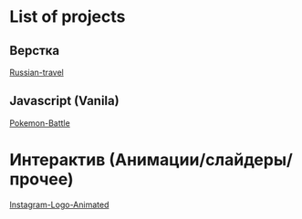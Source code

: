 # List of projects

## Верстка
[Russian-travel](https://github.com/KazakovAS/russian-travel)

## Javascript (Vanila)
[Pokemon-Battle](https://github.com/KazakovAS/Pokemon-Battle)

# Интерактив (Анимации/слайдеры/прочее)
[Instagram-Logo-Animated](https://kazakovas.github.io/Instagram-Logo-Animated/)
